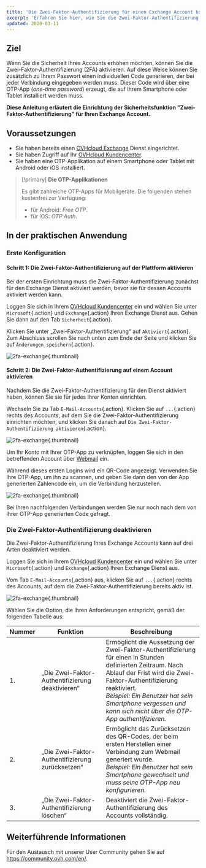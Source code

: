 ```yaml
---
title: 'Die Zwei-Faktor-Authentifizierung für einen Exchange Account konfigurieren'
excerpt: 'Erfahren Sie hier, wie Sie die Zwei-Faktor-Authentifizierung für einen Exchange Account einrichten'
updated: 2020-03-11
---
```


## Ziel

Wenn Sie die Sicherheit Ihres Accounts erhöhen möchten, können Sie die Zwei-Faktor-Authentifizierung (2FA) aktivieren. Auf diese Weise können Sie zusätzlich zu Ihrem Passwort einen individuellen Code generieren, der bei jeder Verbindung eingegeben werden muss. Dieser Code wird über eine OTP-App (*one-time password*) erzeugt, die auf Ihrem Smartphone oder Tablet installiert werden muss.

**Diese Anleitung erläutert die Einrichtung der Sicherheitsfunktion "Zwei-Faktor-Authentifizierung" für Ihren Exchange Account.**

## Voraussetzungen

- Sie haben bereits einen [OVHcloud Exchange](https://www.ovhcloud.com/de/emails/) Dienst eingerichtet.
- Sie haben Zugriff auf Ihr [OVHcloud Kundencenter](https://www.ovh.com/auth/?action=gotomanager&from=https://www.ovh.de/&ovhSubsidiary=de).
- Sie haben eine OTP-Applikation auf einem Smartphone oder Tablet mit Android oder iOS installiert.

> [!primary]
>**Die OTP-Applikationen**
>
> Es gibt zahlreiche OTP-Apps für Mobilgeräte. Die folgenden stehen kostenfrei zur Verfügung:
> 
> - für Android: *Free OTP*.
> - für iOS: *OTP Auth*.
> 

## In der praktischen Anwendung

### Erste Konfiguration

#### Schritt 1: Die Zwei-Faktor-Authentifizierung auf der Plattform aktivieren 

Bei der ersten Einrichtung muss die Zwei-Faktor-Authentifizierung zunächst für den Exchange Dienst aktiviert werden, bevor sie für dessen Accounts aktiviert werden kann.

Loggen Sie sich in Ihrem [OVHcloud Kundencenter](https://www.ovh.com/auth/?action=gotomanager&from=https://www.ovh.de/&ovhSubsidiary=de) ein und wählen Sie unter `Microsoft`{.action} und `Exchange`{.action} Ihren Exchange Dienst aus. Gehen Sie dann auf den Tab `Sicherheit`{.action}.

Klicken Sie unter „Zwei-Faktor-Authentifizierung“ auf `Aktiviert`{.action}. Zum Abschluss scrollen Sie nach unten zum Ende der Seite und klicken Sie auf `Änderungen speichern`{.action}.

![2fa-exchange](images/2fa-exchange.gif){.thumbnail}

#### Schritt 2: Die Zwei-Faktor-Authentifizierung auf einem Account aktivieren

Nachdem Sie die Zwei-Faktor-Authentifizierung für den Dienst aktiviert haben, können Sie sie für jedes Ihrer Konten einrichten.

Wechseln Sie zu Tab `E-Mail-Accounts`{.action}. Klicken Sie auf `...`{.action} rechts des Accounts, auf dem Sie die Zwei-Faktor-Authentifizierung einrichten möchten, und klicken Sie danach auf `Die Zwei-Faktor-Authentifizierung aktivieren`{.action}.

![2fa-exchange](images/2fa-exchange-01.png){.thumbnail}

Um Ihr Konto mit Ihrer OTP-App zu verknüpfen, loggen Sie sich in den betreffenden Account über [Webmail](https://www.ovh.de/mail/) ein.

Während dieses ersten Logins wird ein QR-Code angezeigt. Verwenden Sie Ihre OTP-App, um ihn zu scannen, und geben Sie dann den von der App generierten Zahlencode ein, um die Verbindung herzustellen.

![2fa-exchange](images/2fa-exchange-02.png){.thumbnail}

Bei Ihren nachfolgenden Verbindungen werden Sie nur noch nach dem von Ihrer OTP-App generierten Code gefragt.

### Die Zwei-Faktor-Authentifizierung deaktivieren

Die Zwei-Faktor-Authentifizierung Ihres Exchange Accounts kann auf drei Arten deaktiviert werden.

Loggen Sie sich in Ihrem [OVHcloud Kundencenter](https://www.ovh.com/auth/?action=gotomanager&from=https://www.ovh.de/&ovhSubsidiary=de) ein und wählen Sie unter `Microsoft`{.action} und `Exchange`{.action} Ihren Exchange Dienst aus.

Vom Tab `E-Mail-Accounts`{.action} aus, klicken Sie auf `...`{.action} rechts des Accounts, auf dem die Zwei-Faktor-Authentifizierung bereits aktiv ist.

![2fa-exchange](images/2fa-exchange-04.png){.thumbnail}

Wählen Sie die Option, die Ihren Anforderungen entspricht, gemäß der folgenden Tabelle aus:

| Nummer                 	| Funktion    | Beschreibung                                                                                                        	
|----------------------------------	|------------------|------------------|
| 1. | „Die Zwei-Faktor-Authentifizierung deaktivieren“ | Ermöglicht die Aussetzung der Zwei-Faktor-Authentifizierung für einen in Stunden definierten Zeitraum. Nach Ablauf der Frist wird die Zwei-Faktor-Authentifizierung reaktiviert. <br> *Beispiel: Ein Benutzer hat sein Smartphone vergessen und kann sich nicht über die OTP-App authentifizieren.*   |
| 2. | „Die Zwei-Faktor-Authentifizierung zurücksetzen“ | Ermöglicht das Zurücksetzen des QR-Codes, der beim ersten Herstellen einer Verbindung zum Webmail generiert wurde.<br> *Beispiel: Ein Benutzer hat sein Smartphone gewechselt und muss seine OTP-App neu konfigurieren.* |
| 3. | „Die Zwei-Faktor-Authentifizierung löschen“ | Deaktiviert die Zwei-Faktor-Authentifizierung des Accounts vollständig. | 

## Weiterführende Informationen

Für den Austausch mit unserer User Community gehen Sie auf <https://community.ovh.com/en/>.
